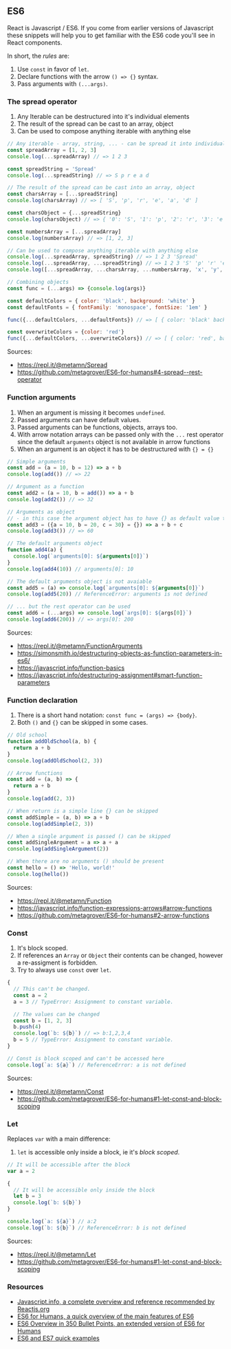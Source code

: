 ## ES6

React is Javascript / ES6. If you come from earlier versions of Javascript these snippets will help you to get familiar with the ES6 code you'll see in React components.

In short, the *rules* are:

1. Use `const` in favor of `let`.
2. Declare functions with the arrow `() => {}` syntax.
3. Pass arguments with `(...args)`.

### The spread operator

1. Any Iterable can be destructured into it's individual elements
2. The result of the spread can be cast to an array, object
3. Can be used to compose anything iterable with anything else

```Javascript
// Any iterable - array, string, ... - can be spread it into individual elements
const spreadArray = [1, 2, 3]
console.log(...spreadArray) // => 1 2 3

const spreadString = 'Spread'
console.log(...spreadString) // => S p r e a d

// The result of the spread can be cast into an array, object
const charsArray = [...spreadString]
console.log(charsArray) // => [ 'S', 'p', 'r', 'e', 'a', 'd' ]

const charsObject = {...spreadString}
console.log(charsObject) // => { '0': 'S', '1': 'p', '2': 'r', '3': 'e', '4': 'a', '5': 'd' }

const numbersArray = [...spreadArray]
console.log(numbersArray) // => [1, 2, 3]

// Can be used to compose anything iterable with anything else
console.log(...spreadArray, spreadString) // => 1 2 3 'Spread'
console.log(...spreadArray, ...spreadString) // => 1 2 3 'S' 'p' 'r' 'e' 'a' 'd'
console.log([...spreadArray, ...charsArray, ...numbersArray, 'x', 'y', 'z', ...spreadString]) // => [ 1, 2, 3, 'S', 'p', 'r', 'e', 'a', 'd', 1, 2, 3, 'x', 'y', 'z', 'S', 'p', 'r', 'e', 'a', 'd' ]

// Combining objects
const func = (...args) => {console.log(args)}

const defaultColors = { color: 'black', background: 'white' }
const defaultFonts = { fontFamily: 'monospace', fontSize: '1em' }

func({...defaultColors, ...defaultFonts}) // => [ { color: 'black' background: 'white', fontFamily: 'monospace', fontSize: '1em' } ]

const overwriteColors = {color: 'red'}
func({...defaultColors, ...overwriteColors}) // => [ { color: 'red', background: 'white' } ]
```

Sources:
- https://repl.it/@metamn/Spread
- https://github.com/metagrover/ES6-for-humans#4-spread--rest-operator

### Function arguments

1. When an argument is missing it becomes `undefined`.
2. Passed arguments can have default values.
3. Passed arguments can be functions, objects, arrays too.
4. With arrow notation arrays can be passed only with the `...` rest operator since the default `arguments` object is not available in arrow functions
5. When an argument is an object it has to be destructured with `{} = {}`

```Javascript
// Simple arguments
const add = (a = 10, b = 12) => a + b
console.log(add()) // => 22

// Argument as a function
const add2 = (a = 10, b = add()) => a + b
console.log(add2()) // => 32

// Arguments as object
// - in this case the argument object has to have {} as default value to let destructuring work
const add3 = ({a = 10, b = 20, c = 30} = {}) => a + b + c
console.log(add3()) // => 60

// The default arguments object
function add4(a) {
  console.log(`arguments[0]: ${arguments[0]}`)
}
console.log(add4(10)) // arguments[0]: 10

// The default arguments object is not avaiable
const add5 = (a) => console.log(`arguments[0]: ${arguments[0]}`)
console.log(add5(20)) // ReferenceError: arguments is not defined

// ... but the rest operator can be used
const add6 = (...args) => console.log(`args[0]: ${args[0]}`)
console.log(add6(200)) // => args[0]: 200
```

Sources:
- https://repl.it/@metamn/FunctionArguments
- https://simonsmith.io/destructuring-objects-as-function-parameters-in-es6/
- https://javascript.info/function-basics
- https://javascript.info/destructuring-assignment#smart-function-parameters

### Function declaration

1. There is a short hand notation: `const func = (args) => {body}`.
2. Both `()` and `{}` can be skipped in some cases.

```Javascript
// Old school
function addOldSchool(a, b) {
  return a + b
}
console.log(addOldSchool(2, 3))

// Arrow functions
const add = (a, b) => {
  return a + b
}
console.log(add(2, 3))

// When return is a simple line {} can be skipped
const addSimple = (a, b) => a + b
console.log(addSimple(2, 3))

// When a single argument is passed () can be skipped
const addSingleArgument = a => a + a
console.log(addSingleArgument(2))

// When there are no arguments () should be present
const hello = () => 'Hello, world!'
console.log(hello())
```

Sources:
- https://repl.it/@metamn/Function
- https://javascript.info/function-expressions-arrows#arrow-functions
- https://github.com/metagrover/ES6-for-humans#2-arrow-functions

### Const

1. It's block scoped.
2. If references an `Array` or `Object` their contents can be changed, however a re-assigment is forbidden.
3. Try to always use `const` over `let`.

```Javascript
{
  // This can't be changed.
  const a = 2
  a = 3 // TypeError: Assignment to constant variable.

  // The values can be changed
  const b = [1, 2, 3]
  b.push(4)
  console.log(`b: ${b}`) // => b:1,2,3,4
  b = 5 // TypeError: Assignment to constant variable.
}

// Const is block scoped and can't be accessed here
console.log(`a: ${a}`) // ReferenceError: a is not defined
```

Sources:
- https://repl.it/@metamn/Const
- https://github.com/metagrover/ES6-for-humans#1-let-const-and-block-scoping

### Let

Replaces `var` with a main difference:

1. `let` is accessible only inside a block, ie it's *block scoped*.

```Javascript
// It will be accessible after the block
var a = 2

{
  // It will be accessible only inside the block
  let b = 3
  console.log(`b: ${b}`)
}

console.log(`a: ${a}`) // a:2
console.log(`b: ${b}`) // ReferenceError: b is not defined
```

Sources:
- https://repl.it/@metamn/Let
- https://github.com/metagrover/ES6-for-humans#1-let-const-and-block-scoping

### Resources

- [Javascript.info, a complete overview and reference recommended by Reactjs.org](https://javascript.info/)
- [ES6 for Humans, a quick overview of the main features of ES6](https://github.com/metagrover/ES6-for-humans)
- [ES6 Overview in 350 Bullet Points, an extended version of ES6 for Humans](https://ponyfoo.com/articles/es6)
- [ES6 and ES7 quick examples](https://medium.freecodecamp.org/here-are-examples-of-everything-new-in-ecmascript-2016-2017-and-2018-d52fa3b5a70e)
